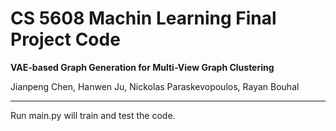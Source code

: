 # CS 5608 Machin Learning Final Project Code

**VAE-based Graph Generation for Multi-View Graph Clustering**

Jianpeng Chen, Hanwen Ju, Nickolas Paraskevopoulos, Rayan Bouhal

---



Run main.py will train and test the code.